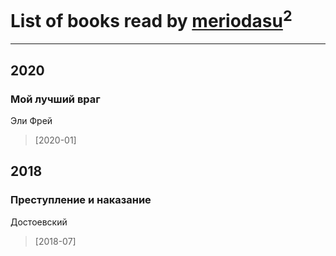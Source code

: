 # List of books read by [meriodasu](https://plus.google.com/u/0/106791485142732018245/)<sup>2</sup>
---

## 2020

### Мой лучший враг
Эли Фрей
> [2020-01] 



## 2018

### Преступление и наказание
Достоевский
> [2018-07] 



